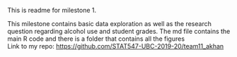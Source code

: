 This is readme for milestone 1. 

This milestone contains basic data exploration as well as the research question regarding alcohol use and student grades. The md file contains the main R code and there is a folder that contains all the figures  
Link to my repo: https://github.com/STAT547-UBC-2019-20/team11_akhan
